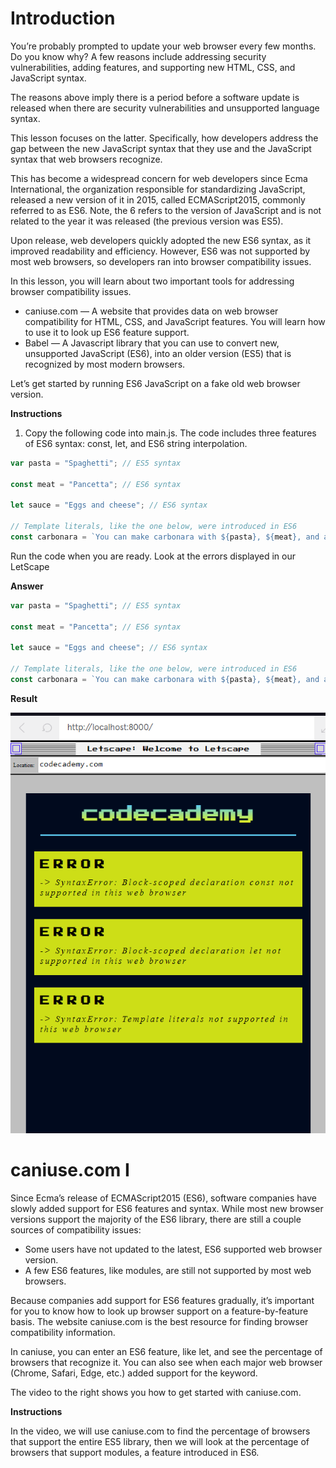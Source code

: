 # Introduction
You’re probably prompted to update your web browser every few months. Do you know why? A few reasons include addressing security vulnerabilities, adding features, and supporting new HTML, CSS, and JavaScript syntax.

The reasons above imply there is a period before a software update is released when there are security vulnerabilities and unsupported language syntax.

This lesson focuses on the latter. Specifically, how developers address the gap between the new JavaScript syntax that they use and the JavaScript syntax that web browsers recognize.

This has become a widespread concern for web developers since Ecma International, the organization responsible for standardizing JavaScript, released a new version of it in 2015, called ECMAScript2015, commonly referred to as ES6. Note, the 6 refers to the version of JavaScript and is not related to the year it was released (the previous version was ES5).

Upon release, web developers quickly adopted the new ES6 syntax, as it improved readability and efficiency. However, ES6 was not supported by most web browsers, so developers ran into browser compatibility issues.

In this lesson, you will learn about two important tools for addressing browser compatibility issues.
- caniuse.com — A website that provides data on web browser compatibility for HTML, CSS, and JavaScript features. You will learn how to use it to look up ES6 feature support.
- Babel — A Javascript library that you can use to convert new, unsupported JavaScript (ES6), into an older version (ES5) that is recognized by most modern browsers.

Let’s get started by running ES6 JavaScript on a fake old web browser version.

**Instructions**
1. Copy the following code into main.js. The code includes three features of ES6 syntax: const, let, and ES6 string interpolation.
```js
var pasta = "Spaghetti"; // ES5 syntax
 
const meat = "Pancetta"; // ES6 syntax
 
let sauce = "Eggs and cheese"; // ES6 syntax
 
// Template literals, like the one below, were introduced in ES6
const carbonara = `You can make carbonara with ${pasta}, ${meat}, and a sauce made with ${sauce}.`;
```

Run the code when you are ready. Look at the errors displayed in our LetScape

**Answer**
```js
var pasta = "Spaghetti"; // ES5 syntax
 
const meat = "Pancetta"; // ES6 syntax
 
let sauce = "Eggs and cheese"; // ES6 syntax
 
// Template literals, like the one below, were introduced in ES6
const carbonara = `You can make carbonara with ${pasta}, ${meat}, and a sauce made with ${sauce}.`;
```

**Result**

![browser result1](img/codecademy-browser1.png "CODECADEMY-browser-page1")

# caniuse.com I
Since Ecma’s release of ECMAScript2015 (ES6), software companies have slowly added support for ES6 features and syntax. While most new browser versions support the majority of the ES6 library, there are still a couple sources of compatibility issues:

- Some users have not updated to the latest, ES6 supported web browser version.
- A few ES6 features, like modules, are still not supported by most web browsers.

Because companies add support for ES6 features gradually, it’s important for you to know how to look up browser support on a feature-by-feature basis. The website caniuse.com is the best resource for finding browser compatibility information.

In caniuse, you can enter an ES6 feature, like let, and see the percentage of browsers that recognize it. You can also see when each major web browser (Chrome, Safari, Edge, etc.) added support for the keyword.

The video to the right shows you how to get started with caniuse.com.

**Instructions**

In the video, we will use caniuse.com to find the percentage of browsers that support the entire ES5 library, then we will look at the percentage of browsers that support modules, a feature introduced in ES6.
